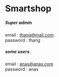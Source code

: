 # Smartshop


<h5> Super admin </h5> 

email : thang@mail.com<br>
password : thang

<h5>  some users </h5> 

email : anas@anas.com<br>
password : anas

